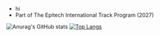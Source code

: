 - hi
- Part of The Epitech International Track Program (2027)

![Anurag's GitHub stats](https://github-readme-stats.vercel.app/api?username=nkurata&show_icons=true&theme=radical)
[![Top Langs](https://github-readme-stats.vercel.app/api/top-langs/?username=nkurata)](https://github.com/lucamartinet7/github-readme-stats)
<!---
nkurata/nkurata is a ✨ special ✨ repository because its `README.md` (this file) appears on your GitHub profile.
You can click the Preview link to take a look at your changes.
--->
